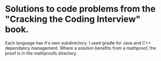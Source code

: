 # Solutions to code problems from the "Cracking the Coding Interview" book.

Each language has it's own subdirectory. I used gradle for Java and C++ dependancy management. Where a solution benefits from a mathproof, the proof is in the mathproofs directory.

